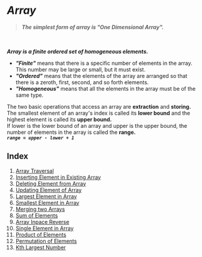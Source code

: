 # _Array_
> _**The simplest form of array is "One Dimensional Array".**_

<br><br>
***Array is a finite ordered set of homogeneous elements.***
* ***"Finite"*** means that there is a specific number of elements in the array. This number may be large or small, but it must exist.
* ***"Ordered"*** means that the elements of the array are arranged so that there is a zeroth, first, second, and so forth elements.
* ***"Homogeneous"*** means that all the elements in the array must be of the same type.

The two basic operations that access an array are **extraction** and **storing.** <br>
The smallest element of an array's index is called its **lower bound** and the highest element is called its **upper bound.** <br>
If lower is the lower bound of an array and upper is the upper bound, the number of elements in the array is called the **range.** <br>
_**`range = upper - lower + 1`**_

## Index
1. [Array Traversal](/Array/Array%20Traversal)
2. [Inserting Element in Existing Array](/Array/Inserting%20Element%20in%20Existing%20Array)
3. [Deleting Element from Array](/Array/Deleting%20Element%20from%20Array)
4. [Updating Element of Array](/Array/Updating%20Element%20of%20Array)
5. [Largest Element in Array](/Array/Largest%20Element%20in%20Array)
6. [Smallest Element in Array](/Array/Smallest%20Element%20In%20Array)
7. [Merging two Arrays](/Array/Merging%20Array)
8. [Sum of Elements](/Array/Sum%20of%20Elements)
9. [Array Inpace Reverse](/Array/Array%20Inplace%20Reverse/)
10. [Single Element in Array](/Array/Single%20Element%20in%20Array/)
11. [Product of Elements](/Array/Product%20of%20Elements/)
12. [Permutation of Elements](/Array/Permutation%20of%20Elements/)
13. [Kth Largest Number](/Array/Kth%20Largest%20Number/)
